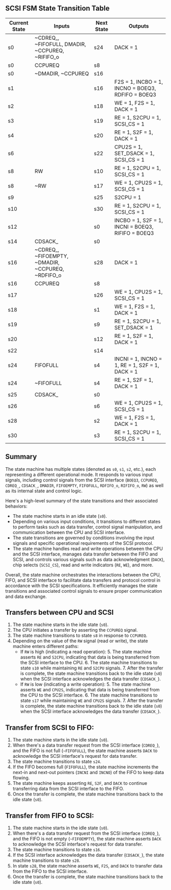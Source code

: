 ## SCSI FSM State Transition Table

| Current State | Inputs                                                   | Next State | Outputs                                                 |
|---------------|----------------------------------------------------------|------------|---------------------------------------------------------|
| s0            | ~CDREQ_, ~FIFOFULL, DMADIR, ~CCPUREQ, ~RIFIFO_o         | s24        | DACK = 1                                               |
| s0            | CCPUREQ                                                  | s8         |                                                         |
| s0            | ~DMADIR, ~CCPUREQ                                        | s16        |                                                         |
| s1            |                                                          | s16        | F2S = 1, INCBO = 1, INCNO = BOEQ3, RDFIFO = BOEQ3       |
| s2            |                                                          | s18        | WE = 1, F2S = 1, DACK = 1                               |
| s3            |                                                          | s19        | RE = 1, S2CPU = 1, SCSI_CS = 1                         |
| s4            |                                                          | s20        | RE = 1, S2F = 1, DACK = 1                               |
| s6            |                                                          | s22        | CPU2S = 1, SET_DSACK = 1, SCSI_CS = 1                   |
| s8            | RW                                                       | s10        | RE = 1, S2CPU = 1, SCSI_CS = 1                         |
| s8            | ~RW                                                      | s17        | WE = 1, CPU2S = 1, SCSI_CS = 1                         |
| s9            |                                                          | s25        | S2CPU = 1                                              |
| s10           |                                                          | s30        | RE = 1, S2CPU = 1, SCSI_CS = 1                         |
| s12           |                                                          | s0         | INCBO = 1, S2F = 1, INCNI = BOEQ3, RIFIFO = BOEQ3      |
| s14           | CDSACK_                                                  | s0         |                                                         |
| s16           | ~CDREQ_, ~FIFOEMPTY, ~DMADIR, ~CCPUREQ, ~RDFIFO_o       | s28        | DACK = 1                                               |
| s16           | CCPUREQ                                                  | s8         |                                                         |
| s17           |                                                          | s26        | WE = 1, CPU2S = 1, SCSI_CS = 1                         |
| s18           |                                                          | s1         | WE = 1, F2S = 1, DACK = 1                               |
| s19           |                                                          | s9         | RE = 1, S2CPU = 1, SET_DSACK = 1                       |
| s20           |                                                          | s12        | RE = 1, S2F = 1, DACK = 1                               |
| s22           |                                                          | s14        |                                                         |
| s24           | FIFOFULL                                                 | s4         | INCNI = 1, INCNO = 1, RE = 1, S2F = 1, DACK = 1        |
| s24           | ~FIFOFULL                                                | s4         | RE = 1, S2F = 1, DACK = 1                               |
| s25           | CDSACK_                                                  | s0         |                                                         |
| s26           |                                                          | s6         | WE = 1, CPU2S = 1, SCSI_CS = 1                         |
| s28           |                                                          | s2         | WE = 1, F2S = 1, DACK = 1                               |
| s30           |                                                          | s3         | RE = 1, S2CPU = 1, SCSI_CS = 1                         |

## Summary

The state machine has multiple states (denoted as `s0`, `s1`, `s2`, etc.), each representing a different operational mode. It responds to various input signals, including control signals from the SCSI interface (`BOEQ3`, `CCPUREQ`, `CDREQ_`, `CDSACK_`, `DMADIR`, `FIFOEMPTY`, `FIFOFULL`, `RDFIFO_o`, `RIFIFO_o`, `RW`) as well as its internal state and control logic.

Here's a high-level summary of the state transitions and their associated behaviors:

- The state machine starts in an idle state (`s0`).
- Depending on various input conditions, it transitions to different states to perform tasks such as data transfer, control signal manipulation, and communication between the CPU and SCSI interface.
- The state transitions are governed by conditions involving the input signals and specific operational requirements of the SCSI protocol.
- The state machine handles read and write operations between the CPU and the SCSI interface, manages data transfer between the FIFO and SCSI, and controls various signals such as data acknowledgment (`DACK`), chip selects (`SCSI_CS`), read and write indicators (`RE`, `WE`), and more.

Overall, the state machine orchestrates the interactions between the CPU, FIFO, and SCSI interface to facilitate data transfers and protocol control in accordance with the SCSI specifications. It efficiently manages the state transitions and associated control signals to ensure proper communication and data exchange.

## Transfers between CPU and SCSI

1. The state machine starts in the idle state (`s0`).
2. The CPU initiates a transfer by asserting the `CCPUREQ` signal.
3. The state machine transitions to state `s8` in response to `CCPUREQ`.
4. Depending on the value of the `RW` signal (read or write), the state machine enters different paths:
   - If `RW` is high (indicating a read operation):
     5. The state machine asserts `RE` and `S2CPU`, indicating that data is being transferred from the SCSI interface to the CPU.
     6. The state machine transitions to state `s10` while maintaining `RE` and `S2CPU` signals.
     7. After the transfer is complete, the state machine transitions back to the idle state (`s0`) when the SCSI interface acknowledges the data transfer (`CDSACK_`).
   - If `RW` is low (indicating a write operation):
     5. The state machine asserts `WE` and `CPU2S`, indicating that data is being transferred from the CPU to the SCSI interface.
     6. The state machine transitions to state `s17` while maintaining `WE` and `CPU2S` signals.
     7. After the transfer is complete, the state machine transitions back to the idle state (`s0`) when the SCSI interface acknowledges the data transfer (`CDSACK_`).
    
## Transfer from SCSI to FIFO:

1. The state machine starts in the idle state (`s0`).
2. When there's a data transfer request from the SCSI interface (`CDREQ_`), and the FIFO is not full (`~FIFOFULL`), the state machine asserts `DACK` to acknowledge the SCSI interface's request for data transfer.
3. The state machine transitions to state `s24`.
4. If the FIFO becomes full (`FIFOFULL`), the state machine increments the next-in and next-out pointers (`INCNI` and `INCNO`) of the FIFO to keep data flowing.
5. The state machine keeps asserting `RE`, `S2F`, and `DACK` to continue transferring data from the SCSI interface to the FIFO.
6. Once the transfer is complete, the state machine transitions back to the idle state (`s0`).

## Transfer from FIFO to SCSI:

1. The state machine starts in the idle state (`s0`).
2. When there's a data transfer request from the SCSI interface (`CDREQ_`), and the FIFO is not empty (`~FIFOEMPTY`), the state machine asserts `DACK` to acknowledge the SCSI interface's request for data transfer.
3. The state machine transitions to state `s16`.
4. If the SCSI interface acknowledges the data transfer (`CDSACK_`), the state machine transitions to state `s28`.
5. In state `s28`, the state machine asserts `WE`, `F2S`, and `DACK` to transfer data from the FIFO to the SCSI interface.
6. Once the transfer is complete, the state machine transitions back to the idle state (`s0`).
